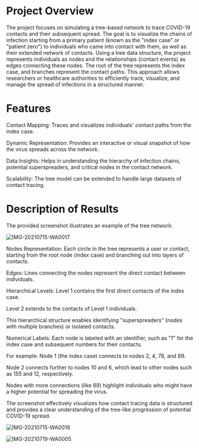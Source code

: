 # Project Overview #

The project focuses on simulating a tree-based network to trace COVID-19 contacts and their subsequent spread. The goal is to visualize the chains of infection starting from a primary patient (known as the "index case" or "patient zero") to individuals who came into contact with them, as well as their extended network of contacts.
Using a tree data structure, the project represents individuals as nodes and the relationships (contact events) as edges connecting these nodes. The root of the tree represents the index case, and branches represent the contact paths. This approach allows researchers or healthcare authorities to efficiently track, visualize, and manage the spread of infections in a structured manner.

# Features #

Contact Mapping: Traces and visualizes individuals' contact paths from the index case.

Dynamic Representation: Provides an interactive or visual snapshot of how the virus spreads across the network.

Data Insights: Helps in understanding the hierarchy of infection chains, potential superspreaders, and critical nodes in the contact network.

Scalability: The tree model can be extended to handle large datasets of contact tracing.


# Description of Results #
The provided screenshot illustrates an example of the tree network:

![IMG-20210715-WA0017](https://github.com/user-attachments/assets/a21f08aa-64f0-4bd7-96c3-e3ee91d3364a)


Nodes Representation: Each circle in the tree represents a user or contact, starting from the root node (index case) and branching out into layers of contacts.

Edges: Lines connecting the nodes represent the direct contact between individuals.

Hierarchical Levels:
Level 1 contains the first direct contacts of the index case.

Level 2 extends to the contacts of Level 1 individuals.

This hierarchical structure enables identifying "superspreaders" (nodes with multiple branches) or isolated contacts.



Numerical Labels: Each node is labeled with an identifier, such as "1" for the index case and subsequent numbers for their contacts. 

For example: Node 1 (the index case) connects to nodes 2, 4, 78, and 89.

Node 2 connects further to nodes 10 and 6, which lead to other nodes such as 155 and 12, respectively.

Nodes with more connections (like 89) highlight individuals who might have a higher potential for spreading the virus.

The screenshot effectively visualizes how contact tracing data is structured and provides a clear understanding of the tree-like progression of potential COVID-19 spread.

![IMG-20210715-WA0018](https://github.com/user-attachments/assets/21d3a81d-786d-465b-bdbc-52542da0490a)

![IMG-20210719-WA0005](https://github.com/user-attachments/assets/ae5321d4-60ad-4d95-9ca4-20859c29e79e)









